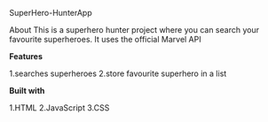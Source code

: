 SuperHero-HunterApp

About
This is a superhero hunter project where you can search your favourite superheroes. It uses the official Marvel API

**Features**

1.searches superheroes
2.store favourite superhero in a list

**Built with**

1.HTML
2.JavaScript
3.CSS
